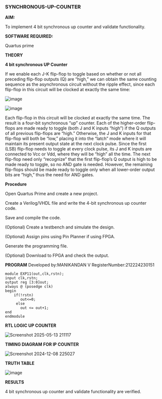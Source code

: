 ### SYNCHRONOUS-UP-COUNTER

**AIM:**

To implement 4 bit synchronous up counter and validate functionality.

**SOFTWARE REQUIRED:**

Quartus prime

**THEORY**

**4 bit synchronous UP Counter**

If we enable each J-K flip-flop to toggle based on whether or not all preceding flip-flop outputs (Q) are “high,” we can obtain the same counting sequence as the asynchronous circuit without the ripple effect, since each flip-flop in this circuit will be clocked at exactly the same time:

![image](https://github.com/naavaneetha/SYNCHRONOUS-UP-COUNTER/assets/154305477/d5db3fa0-e413-404c-b80e-b2f39d82e7e8)


![image](https://github.com/naavaneetha/SYNCHRONOUS-UP-COUNTER/assets/154305477/52cb61eb-d04b-442d-810c-31185a68410b)

Each flip-flop in this circuit will be clocked at exactly the same time.
The result is a four-bit synchronous “up” counter. Each of the higher-order flip-flops are made ready to toggle (both J and K inputs “high”) if the Q outputs of all previous flip-flops are “high.”
Otherwise, the J and K inputs for that flip-flop will both be “low,” placing it into the “latch” mode where it will maintain its present output state at the next clock pulse.
Since the first (LSB) flip-flop needs to toggle at every clock pulse, its J and K inputs are connected to Vcc or Vdd, where they will be “high” all the time.
The next flip-flop need only “recognize” that the first flip-flop’s Q output is high to be made ready to toggle, so no AND gate is needed.
However, the remaining flip-flops should be made ready to toggle only when all lower-order output bits are “high,” thus the need for AND gates.

**Procedure**

Open Quartus Prime and create a new project.

Create a Verilog/VHDL file and write the 4-bit synchronous up counter code.

Save and compile the code.

(Optional) Create a testbench and simulate the design.

(Optional) Assign pins using Pin Planner if using FPGA.

Generate the programming file.

(Optional) Download to FPGA and check the output.

**PROGRAM**
Developed by:MANIKANDAN V  RegisterNumber:212224230151
```
module EXP11(out,clk,rstn);
input clk,rstn;
output reg [3:0]out;
always @ (posedge clk)
begin
    if(!rstn)
	   out<=0;
	 else
	   out <= out+1;
end
endmodule		
```

**RTL LOGIC UP COUNTER**

![Screenshot 2025-05-13 211117](https://github.com/user-attachments/assets/7e8fb58c-9bd9-4dbe-9297-613da1a19c36)

**TIMING DIAGRAM FOR IP COUNTER**

![Screenshot 2024-12-08 225027](https://github.com/user-attachments/assets/05fa190c-d69c-4547-bdd9-798238ba91d5)

**TRUTH TABLE**

![image](https://github.com/23004205/SYNCHRONOUS-UP-COUNTER/assets/138971114/30bd014d-26c8-41a7-9685-fd68b593621a)

**RESULTS**

 4 bit synchronous up counter and validate functionality are verified.
